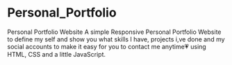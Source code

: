 # Personal_Portfolio
Personal Portfolio Website
A simple Responsive Personal Portfolio Website to define my self and  show you what skills I have, projects i,ve done and my social accounts to make it easy for you to contact me anytime💗
using HTML, CSS and a little JavaScript.
